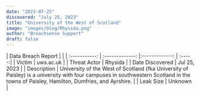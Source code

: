 ```yaml
---
date: "2023-07-25"
discovered: "July 25, 2023"
title: "University of the West of Scotland"
image: "images/blog/Rhysida.png"
author: "Breachsense Support"
draft: false
---
```


| Data Breach Report           |              | 
| :-----------: | :-------------:     |:-------------:    | :-----:|
| Victim      | uws.ac.uk      | 
| Threat Actor      | Rhysida      | 
| Date Discovered      | Jul 25, 2023      | 
| Description      | University of the West of Scotland (fka University of Paisley) is a university with four campuses in southwestern Scotland in the towns of Paisley, Hamilton, Dumfries, and Ayrshire.      | 
| Leak Size      | Unknown      | 

